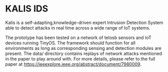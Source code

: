 # KALIS IDS

Kalis is a self-adapting,knowledge-driven expert Intrusion Detection System able to detect attacks in real time across a wide range of IoT systems.

The prototype has been tested on a network of telosb sensors and IoT devices running TinyOS. The framework should function for all environments as long as corresponding sensing and detection modules are present. The data/ directory contains replays of network attacks mentioned in the paper to play around with. For more details, please refer to the full paper at https://ieeexplore.ieee.org/abstract/document/7980009.
